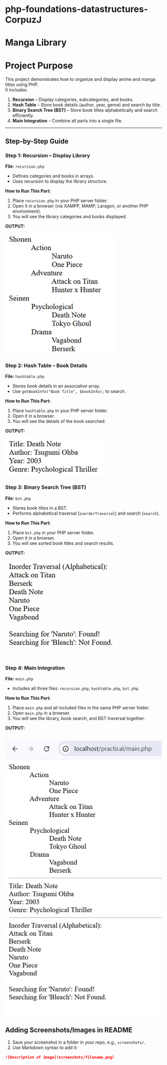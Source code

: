 # php-foundations-datastructures-CorpuzJ

# Manga Library 

# Project Purpose
This project demonstrates how to organize and display anime and manga titles using PHP.  
It includes:

1. **Recursion** – Display categories, subcategories, and books.  
2. **Hash Table** – Store book details (author, year, genre) and search by title.  
3. **Binary Search Tree (BST)** – Store book titles alphabetically and search efficiently.  
4. **Main Integration** – Combine all parts into a single file.

---

## Step-by-Step Guide

### Step 1: Recursion – Display Library
**File:** `recursion.php`  
- Defines categories and books in arrays.  
- Uses recursion to display the library structure.  

**How to Run This Part:**  
1. Place `recursion.php` in your PHP server folder.  
2. Open it in a browser (via XAMPP, MAMP, Laragon, or another PHP environment).  
3. You will see the library categories and books displayed. 

**OUTPUT:**

![Recursive Function Screenshot](screenshots/recurse.png)



### Step 2: Hash Table – Book Details
**File:** `hashtable.php`  
- Stores book details in an associative array.  
- Use `getBookInfo("Book Title", $bookInfo);` to search.  

**How to Run This Part:**  
1. Place `hashtable.php` in your PHP server folder.  
2. Open it in a browser.  
3. You will see the details of the book searched.

**OUTPUT:**

![Hash table Screenshot](screenshots/hastT.jpg)

### Step 3: Binary Search Tree (BST)
**File:** `bst.php`  
- Stores book titles in a BST.  
- Performs alphabetical traversal (`inorderTraversal`) and search (`search`).  

**How to Run This Part:**  
1. Place `bst.php` in your PHP server folder.  
2. Open it in a browser.  
3. You will see sorted book titles and search results.

**OUTPUT:**

![ BST Screenshot](screenshots/BST.jpg)

### Step 4: Main Integration
**File:** `main.php`  
- Includes all three files: `recursion.php`, `hashtable.php`, `bst.php`.  

**How to Run This Part:**  
1. Place `main.php` and all included files in the same PHP server folder.  
2. Open `main.php` in a browser.  
3. You will see the library, book search, and BST traversal together.

**OUTPUT:**

![ main Screenshot](screenshots/main.jpg)
---

## Adding Screenshots/Images in README
1. Save your screenshot in a folder in your repo, e.g., `screenshots/`.  
2. Use Markdown syntax to add it:

```markdown
![Description of image](screenshots/filename.png)
